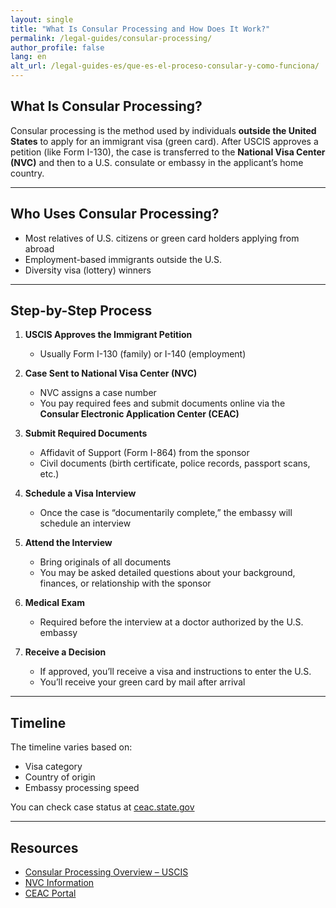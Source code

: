```yaml
---
layout: single
title: "What Is Consular Processing and How Does It Work?"
permalink: /legal-guides/consular-processing/
author_profile: false
lang: en
alt_url: /legal-guides-es/que-es-el-proceso-consular-y-como-funciona/
---
```


## What Is Consular Processing?

Consular processing is the method used by individuals **outside the United States** to apply for an immigrant visa (green card). After USCIS approves a petition (like Form I-130), the case is transferred to the **National Visa Center (NVC)** and then to a U.S. consulate or embassy in the applicant’s home country.

---

## Who Uses Consular Processing?

- Most relatives of U.S. citizens or green card holders applying from abroad
- Employment-based immigrants outside the U.S.
- Diversity visa (lottery) winners

---

## Step-by-Step Process

1. **USCIS Approves the Immigrant Petition**
   - Usually Form I-130 (family) or I-140 (employment)

2. **Case Sent to National Visa Center (NVC)**
   - NVC assigns a case number  
   - You pay required fees and submit documents online via the **Consular Electronic Application Center (CEAC)**

3. **Submit Required Documents**
   - Affidavit of Support (Form I-864) from the sponsor  
   - Civil documents (birth certificate, police records, passport scans, etc.)

4. **Schedule a Visa Interview**
   - Once the case is “documentarily complete,” the embassy will schedule an interview

5. **Attend the Interview**
   - Bring originals of all documents  
   - You may be asked detailed questions about your background, finances, or relationship with the sponsor

6. **Medical Exam**
   - Required before the interview at a doctor authorized by the U.S. embassy

7. **Receive a Decision**
   - If approved, you’ll receive a visa and instructions to enter the U.S.  
   - You’ll receive your green card by mail after arrival

---

## Timeline

The timeline varies based on:
- Visa category
- Country of origin
- Embassy processing speed

You can check case status at [ceac.state.gov](https://ceac.state.gov/)

---

## Resources

- [Consular Processing Overview – USCIS](https://www.uscis.gov/green-card/consular-processing)
- [NVC Information](https://travel.state.gov/content/travel/en/us-visas/immigrate/nvc.html)
- [CEAC Portal](https://ceac.state.gov/)